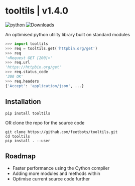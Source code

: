 # tooltils | v1.4.0

[![python](https://img.shields.io/pypi/pyversions/tooltils.svg)](https://pypi.org/project/tooltils/)
[![Downloads](https://static.pepy.tech/personalized-badge/tooltils?period=total&units=international_system&left_color=grey&right_color=red&left_text=downloads)](https://pepy.tech/project/tooltils)

An optimised python utility library built on standard modules

```py
>>> import tooltils
>>> req = tooltils.get('httpbin.org/get')
>>> req
'<Request GET [200]>'
>>> req.url
'https://httpbin.org/get'
>>> req.status_code
'200 OK'
>>> req.headers
{'Accept': 'application/json', ...}
```

## Installation

```console
pip install tooltils
```

OR clone the repo for the source code

```console
git clone https://github.com/feetbots/tooltils.git
cd tooltils
pip install . --user
```

## Roadmap

- Faster performance using the Cython compiler
- Adding more modules and methods within
- Optimise current source code further

